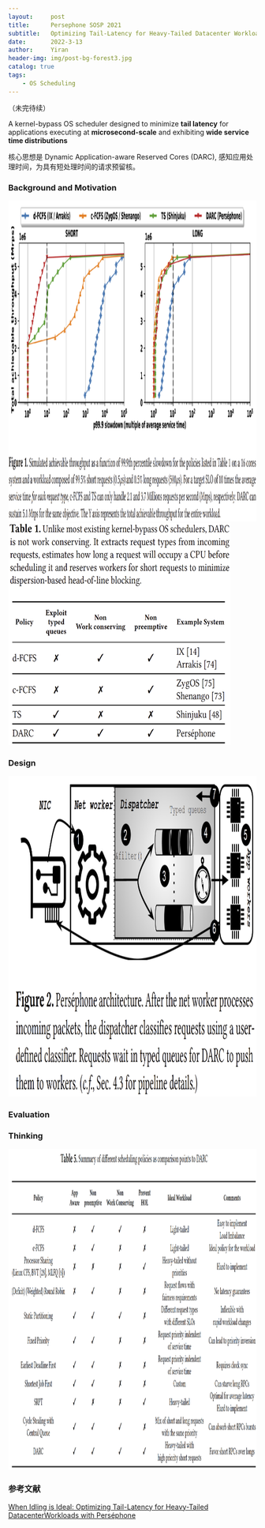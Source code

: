 ```yaml
---
layout:     post
title:      Persephone SOSP 2021
subtitle:   Optimizing Tail-Latency for Heavy-Tailed Datacenter Workloads with Perséphone
date:       2022-3-13
author:     Yiran
header-img: img/post-bg-forest3.jpg
catalog: true
tags:
    - OS Scheduling
---
```


（未完待续）

A kernel-bypass OS scheduler designed to minimize **tail latency** for applications executing at **microsecond-scale** and exhibiting **wide service time distributions**

核心思想是 Dynamic Application-aware Reserved Cores (DARC), 感知应用处理时间，为具有短处理时间的请求预留核。



### Background and Motivation



 <img width="950" height="650" src="/img/post-pers-1.png"/>


<img width="450" height="450" src="/img/post-pers-2.png"/>




### Design



<img width="800" height="650" src="/img/post-pers-3.png"/>



### Evaluation



### Thinking

<img width="950" height="650" src="/img/post-pers-4.png"/>



### 参考文献

[When Idling is Ideal: Optimizing Tail-Latency for Heavy-Tailed DatacenterWorkloads with Perséphone](https://irenezhang.net/papers/persephone-sosp21.pdf)
